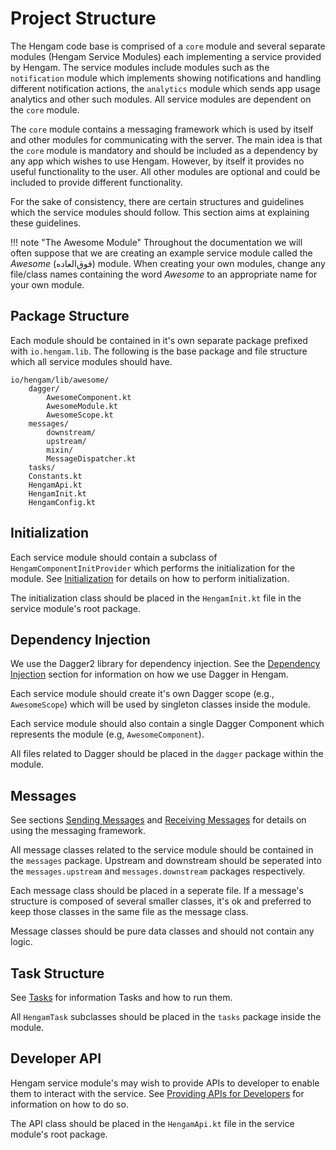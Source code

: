 # Project Structure

The Hengam code base is comprised of a `core` module and several separate modules (Hengam Service Modules) each implementing a service provided by Hengam. 
The service modules include modules such as the `notification` module which implements showing notifications and handling different notification actions, the `analytics` module which sends app usage analytics and other such modules. All service modules are dependent on the `core` module.

The `core` module contains a messaging framework which is used by itself and other modules for communicating with the server. The main idea is that the `core` module is mandatory and should be included as a dependency by any app which wishes to use Hengam. However, by itself it provides no useful functionality to the user. All other modules are optional and could be included to provide different functionality.

For the sake of consistency, there are certain structures and guidelines which the service modules should follow. This section aims at explaining these guidelines. 

!!! note "The Awesome Module"
    Throughout the documentation we will often suppose that we are creating an example service module called the _Awesome_ (فوق‌العاده) module. When creating your own modules, change any file/class names containing the word  _Awesome_ to an appropriate name for your own module.


## Package Structure

Each module should be contained in it's own separate package prefixed with `io.hengam.lib`.
The following is the base package and file structure which all service modules should have.

    io/hengam/lib/awesome/
        dagger/
            AwesomeComponent.kt
            AwesomeModule.kt
            AwesomeScope.kt
        messages/
            downstream/
            upstream/
            mixin/
            MessageDispatcher.kt
        tasks/
        Constants.kt
        HengamApi.kt
        HengamInit.kt
        HengamConfig.kt

## Initialization
Each service module should contain a subclass of `HengamComponentInitProvider` which performs the initialization for the module. See [Initialization](/guide/initialization) for details on how to perform initialization.

The initialization class should be placed in the `HengamInit.kt` file in the service module's root package.

## Dependency Injection
We use the Dagger2 library for dependency injection. See the [Dependency Injection](/guide/dependency-injection) section for information on how we use Dagger in Hengam.

Each service module should create it's own Dagger scope (e.g., `AwesomeScope`) which will be used by singleton classes inside the module. 

Each service module should also contain a single Dagger Component which represents the module (e.g, `AwesomeComponent`).

All files related to Dagger should be placed in the `dagger` package within the module.


## Messages
See sections [Sending Messages](/guide/sending-message) and [Receiving Messages](/guide/receiving-message) for details on using the messaging framework.

All message classes related to the service module should be contained in the `messages` package. Upstream and downstream should be seperated into the `messages.upstream` and `messages.downstream` packages respectively. 

Each message class should be placed in a seperate file. If a message's structure is composed of several smaller classes, it's ok and preferred to keep those classes in the same file as the message class. 

Message classes should be pure data classes and should not contain any logic.


## Task Structure
See [Tasks](/guide/tasks) for information Tasks and how to run them.

All `HengamTask` subclasses should be placed in the `tasks` package inside the module. 


## Developer API
Hengam service module's may wish to provide APIs to developer to enable them to interact with the service. See [Providing APIs for Developers](/guide/hengam-api) for information on how to do so.

The API class should be placed in the `HengamApi.kt` file in the service module's root package.
